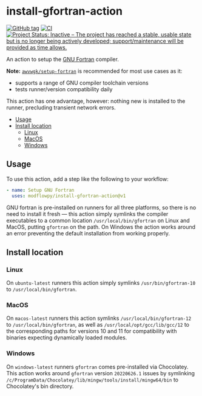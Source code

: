 # install-gfortran-action

[![GitHub tag](https://img.shields.io/github/tag/modflowpy/install-gfortran-action.svg)](https://github.com/modflowpy/install-gfortran-action/tags/latest)
[![CI](https://github.com/modflowpy/install-gfortran-action/actions/workflows/ci.yml/badge.svg?branch=main)](https://github.com/modflowpy/install-gfortran-action/actions/workflows/ci.yml)
[![Project Status: Inactive – The project has reached a stable, usable state but is no longer being actively developed; support/maintenance will be provided as time allows.](https://www.repostatus.org/badges/latest/inactive.svg)](https://www.repostatus.org/#inactive)

An action to setup the [GNU Fortran](https://gcc.gnu.org/fortran/) compiler.

**Note:** [`awvwgk/setup-fortran`](https://github.com/awvwgk/setup-fortran) is recommended for most use cases as it:

- supports a range of GNU compiler toolchain versions
- tests runner/version compatibility daily

This action has one advantage, however: nothing new is installed to the runner, precluding transient network errors.

<!-- START doctoc generated TOC please keep comment here to allow auto update -->
<!-- DON'T EDIT THIS SECTION, INSTEAD RE-RUN doctoc TO UPDATE -->

- [Usage](#usage)
- [Install location](#install-location)
  - [Linux](#linux)
  - [MacOS](#macos)
  - [Windows](#windows)

<!-- END doctoc generated TOC please keep comment here to allow auto update -->

## Usage

To use this action, add a step like the following to your workflow:

```yaml
- name: Setup GNU Fortran
  uses: modflowpy/install-gfortran-action@v1
```

GNU fortran is pre-installed on runners for all three platforms, so there is no need to install it fresh &mdash; this action simply symlinks the compiler executables to a common location `/usr/local/bin/gfortran` on Linux and MacOS, putting `gfortran` on the path. On Windows the action works around an error preventing the default installation from working properly.

## Install location

### Linux

On `ubuntu-latest` runners this action simply symlinks `/usr/bin/gfortran-10` to `/usr/local/bin/gfortran`.

### MacOS

On `macos-latest` runners this action symlinks `/usr/local/bin/gfortran-12` to `/usr/local/bin/gfortran`, as well as `/usr/local/opt/gcc/lib/gcc/12` to the corresponding paths for versions 10 and 11 for compatibility with binaries expecting dynamically loaded modules.

### Windows

On `windows-latest` runners `gfortran` comes pre-installed via Chocolatey. This action works around `gfortran` version `20220626.1` issues by symlinking `/c/ProgramData/Chocolatey/lib/mingw/tools/install/mingw64/bin` to Chocolatey's bin directory.
